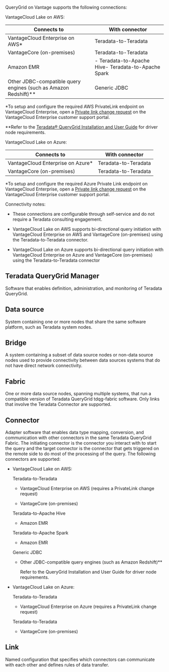 
QueryGrid on Vantage supports the following connections:

VantageCloud Lake on AWS:

|Connects to|With connector|
|-----------|--------------|
|VantageCloud Enterprise on AWS*|Teradata-to-Teradata|
|VantageCore (on-premises)|Teradata-to-Teradata|
|Amazon EMR|-   Teradata-to-Apache Hive-   Teradata-to-Apache Spark|
|Other JDBC-compatible query engines (such as Amazon Redshift)**|Generic JDBC|


*To setup and configure the required AWS PrivateLink endpoint on VantageCloud Enterprise, open a [Private link change request](fdy1689789992425.md) on the VantageCloud Enterprise customer support portal.

**Refer to the [Teradata® QueryGrid Installation and User Guide](https://docs.teradata.com/search/documents?query=Teradata+QueryGrid+Installation+and+User+Guide&sort=last_update&virtual-field=title_only&content-lang=) for driver node requirements.

VantageCloud Lake on Azure:

|Connects to|With connector|
|-----------|--------------|
|VantageCloud Enterprise on Azure*|Teradata-to-Teradata|
|VantageCore (on-premises)|Teradata-to-Teradata|


*To setup and configure the required Azure Private Link endpoint on VantageCloud Enterprise, open a [Private link change request](fdy1689789992425.md) on the VantageCloud Enterprise customer support portal.

Connectivity notes:

-   These connections are configurable through self-service and do not require a Teradata consulting engagement.

-   VantageCloud Lake on AWS supports bi-directional query initiation with VantageCloud Enterprise on AWS and VantageCore (on-premises) using the Teradata-to-Teradata connector.

-   VantageCloud Lake on Azure supports bi-directional query initiation with VantageCloud Enterprise on Azure and VantageCore (on-premises) using the Teradata-to-Teradata connector


## Teradata QueryGrid Manager


Software that enables definition, administration, and monitoring of Teradata QueryGrid.

## Data source


System containing one or more nodes that share the same software platform, such as Teradata system nodes.

## Bridge


A system containing a subset of data source nodes or non-data source nodes used to provide connectivity between data sources systems that do not have direct network connectivity.

## Fabric


One or more data source nodes, spanning multiple systems, that run a compatible version of Teradata QueryGrid tdqg-fabric software. Only links that involve the Teradata Connector are supported.

## Connector


Adapter software that enables data type mapping, conversion, and communication with other connectors in the same Teradata QueryGrid Fabric. The initiating connector is the connector you interact with to start the query and the target connector is the connector that gets triggered on the remote side to do most of the processing of the query. The following connectors are supported:

-   VantageCloud Lake on AWS:

    Teradata-to-Teradata

    -   VantageCloud Enterprise on AWS (requires a PrivateLink change request)

    -   VantageCore (on-premises)

    Teradata-to-Apache Hive

    -   Amazon EMR

    Teradata-to-Apache Spark

    -   Amazon EMR

    Generic JDBC

    -   Other JDBC-compatible query engines (such as Amazon Redshift)**

        Refer to the QueryGrid Installation and User Guide for driver node requirements.

-   VantageCloud Lake on Azure:

    Teradata-to-Teradata

    -   VantageCloud Enterprise on Azure (requires a PrivateLink change request)

    Teradata-to-Teradata

    -   VantageCore (on-premises)


## Link


Named configuration that specifies which connectors can communicate with each other and defines rules of data transfer.

